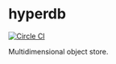 # hyperdb

[![Circle CI](https://circleci.com/gh/mysza/hyperdb/tree/master.svg?style=svg)](https://circleci.com/gh/mysza/hyperdb/tree/master)

Multidimensional object store.
